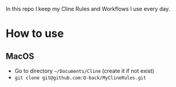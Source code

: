 In this repo I keep my Cline Rules and Workflows I use every day.

# How to use
## MacOS
- Go to directory `~/Documents/Cline` (create it if not exist)
- `git clone git@github.com:Q-back/MyClineRules.git`
